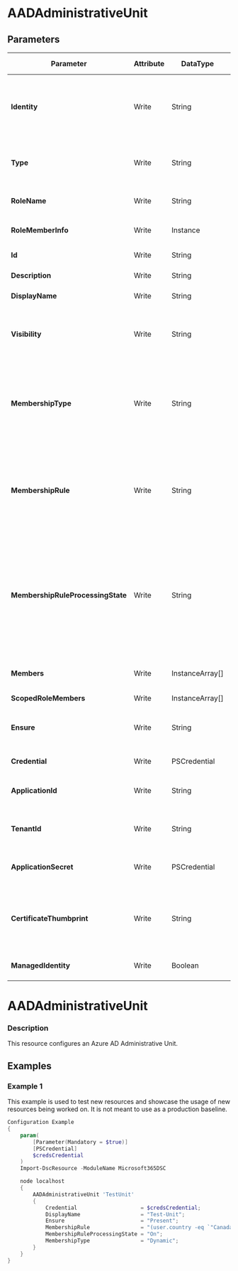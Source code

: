 ﻿# AADAdministrativeUnit

## Parameters

| Parameter | Attribute | DataType | Description | Allowed Values |
| --- | --- | --- | --- | --- |
| **Identity** | Write | String | Identity of direcory-object. For users, specify a UserPrincipalName. For Groups and SPNs, specify DisplayName ||
| **Type** | Write | String | Specify User, Group or ServicePrincipal to interpret the Identity ||
| **RoleName** | Write | String | Name of the Azure AD Role that is assigned ||
| **RoleMemberInfo** | Write | Instance | Member that is assigned the scoped role ||
| **Id** | Write | String | Object-Id of the Administrative Unit ||
| **Description** | Write | String | Description of the Administrative Unit ||
| **DisplayName** | Write | String | DisplayName of the Administrative Unit ||
| **Visibility** | Write | String | Visibility of the Administrative Unit. Specify HiddenMembership if members of the AU are hidden ||
| **MembershipType** | Write | String | Specify membership type. Possible values are Assigned and Dynamic if the AU-preview has been activated. Otherwise do not use ||
| **MembershipRule** | Write | String | Specify membership rule. Requires that MembershipType is set to Dynamic AND the AU-preview has been activated. Otherwise, do not use ||
| **MembershipRuleProcessingState** | Write | String | Specify dynamic membership-rule processing-state. Valid values are 'On' and 'Paused'. Requires that MembershipType is set to Dynamic AND the AU-preview has been activated. Otherwise, do not use ||
| **Members** | Write | InstanceArray[] | Specify members. Only specify if MembershipType is set to Static ||
| **ScopedRoleMembers** | Write | InstanceArray[] |  ||
| **Ensure** | Write | String | Present ensures the Administrative Unit exists, absent ensures it is removed. |Present, Absent|
| **Credential** | Write | PSCredential | Credentials of the Intune Admin ||
| **ApplicationId** | Write | String | Id of the Azure Active Directory application to authenticate with. ||
| **TenantId** | Write | String | Id of the Azure Active Directory tenant used for authentication. ||
| **ApplicationSecret** | Write | PSCredential | Secret of the Azure Active Directory application to authenticate with. ||
| **CertificateThumbprint** | Write | String | Thumbprint of the Azure Active Directory application's authentication certificate to use for authentication. ||
| **ManagedIdentity** | Write | Boolean | Managed ID being used for authentication. ||


# AADAdministrativeUnit

### Description

This resource configures an Azure AD Administrative Unit.

## Examples

### Example 1

This example is used to test new resources and showcase the usage of new resources being worked on.
It is not meant to use as a production baseline.

```powershell
Configuration Example
{
    param(
        [Parameter(Mandatory = $true)]
        [PSCredential]
        $credsCredential
    )
    Import-DscResource -ModuleName Microsoft365DSC

    node localhost
    {
        AADAdministrativeUnit 'TestUnit'
        {
            Credential                    = $credsCredential;
            DisplayName                   = "Test-Unit";
            Ensure                        = "Present";
            MembershipRule                = "(user.country -eq `"Canada`")";
            MembershipRuleProcessingState = "On";
            MembershipType                = "Dynamic";
        }
    }
}
```

